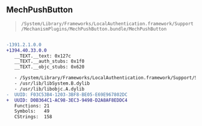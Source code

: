 ## MechPushButton

> `/System/Library/Frameworks/LocalAuthentication.framework/Support/MechanismPlugins/MechPushButton.bundle/MechPushButton`

```diff

-1391.2.1.0.0
+1394.40.33.0.0
   __TEXT.__text: 0x127c
   __TEXT.__auth_stubs: 0x1f0
   __TEXT.__objc_stubs: 0x620

   - /System/Library/Frameworks/LocalAuthentication.framework/Support/SharedUtils.framework/SharedUtils
   - /usr/lib/libSystem.B.dylib
   - /usr/lib/libobjc.A.dylib
-  UUID: F03C53B4-1203-3BF8-BE05-E69E967802DC
+  UUID: D0B364C1-AC98-3EC3-9498-D2A8AF8EDDC4
   Functions: 21
   Symbols:   49
   CStrings:  158

```
